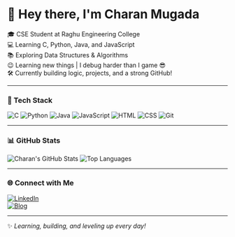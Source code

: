 # 👋 Hey there, I'm Charan Mugada

🎓 CSE Student at Raghu Engineering College  
💻 Learning C, Python, Java, and JavaScript  
📚 Exploring Data Structures & Algorithms  
😉 Learning new things | I debug harder than I game 😎  
🛠️ Currently building logic, projects, and a strong GitHub!

---

### 🚀 Tech Stack

![C](https://img.shields.io/badge/C-blue?logo=c)
![Python](https://img.shields.io/badge/Python-yellow?logo=python&logoColor=black)
![Java](https://img.shields.io/badge/Java-red?logo=java&logoColor=white)
![JavaScript](https://img.shields.io/badge/JavaScript-F7DF1E?logo=javascript&logoColor=black)
![HTML](https://img.shields.io/badge/HTML-E34F26?logo=html5&logoColor=white)
![CSS](https://img.shields.io/badge/CSS-1572B6?logo=css3&logoColor=white)
![Git](https://img.shields.io/badge/Git-F05032?logo=git&logoColor=white)

---

### 📊 GitHub Stats

![Charan's GitHub Stats](https://github-readme-stats.vercel.app/api?username=Charan-Mugada&show_icons=true&theme=tokyonight)
![Top Languages](https://github-readme-stats.vercel.app/api/top-langs/?username=Charan-Mugada&layout=compact&theme=tokyonight)

---

### 🌐 Connect with Me

[![LinkedIn](https://img.shields.io/badge/LinkedIn-blue?logo=linkedin)](https://www.linkedin.com/in/charan-mugada-b3a866281)  
[![Blog](https://img.shields.io/badge/Blogger-orange?logo=blogger)](https://charanedublog.blogspot.com)

---

✨ _Learning, building, and leveling up every day!_


